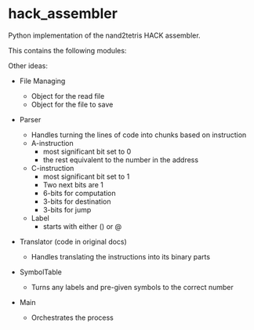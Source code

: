 # hack_assembler
Python implementation of the nand2tetris HACK assembler.

This contains the following modules:

Other ideas:
* File Managing
  * Object for the read file
  * Object for the file to save

* Parser
  * Handles turning the lines of code into chunks based on instruction
  * A-instruction
    * most significant bit set to 0
    * the rest equivalent to the number in the address
  * C-instruction
    * most significant bit set to 1
    * Two next bits are 1
    * 6-bits for computation
    * 3-bits for destination
    * 3-bits for jump
  * Label
    * starts with either () or @
* Translator (code in original docs)
  * Handles translating the instructions into its binary parts
* SymbolTable
  * Turns any labels and pre-given symbols to the correct number
* Main
  * Orchestrates the process